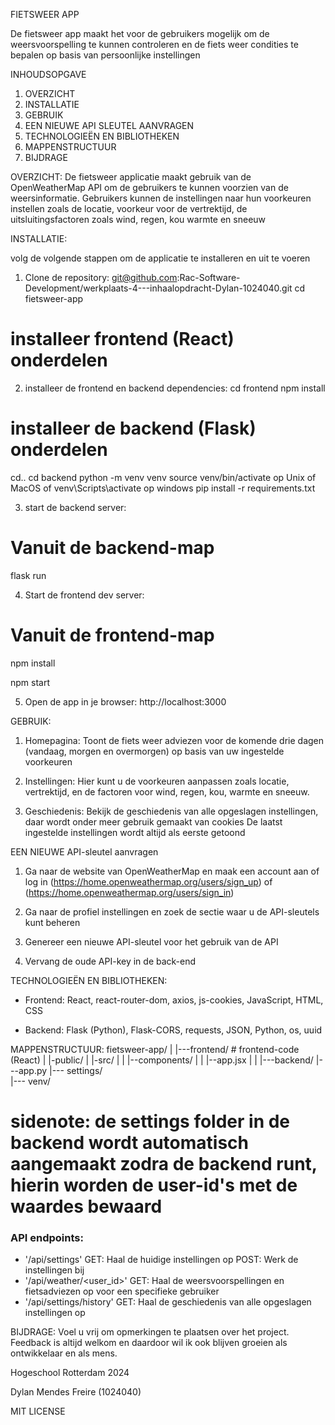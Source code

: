 FIETSWEER APP

De fietsweer app maakt het voor de gebruikers mogelijk om de weersvoorspelling te kunnen controleren en de fiets weer condities te bepalen op basis van persoonlijke instellingen

INHOUDSOPGAVE

1. OVERZICHT
2. INSTALLATIE
3. GEBRUIK
4. EEN NIEUWE API SLEUTEL AANVRAGEN
5. TECHNOLOGIEËN EN BIBLIOTHEKEN
6. MAPPENSTRUCTUUR
7. BIJDRAGE

OVERZICHT:
De fietsweer applicatie maakt gebruik van de OpenWeatherMap API om de gebruikers te kunnen voorzien van de weersinformatie. Gebruikers kunnen de instellingen naar hun voorkeuren instellen zoals de locatie, voorkeur voor de vertrektijd, de uitsluitingsfactoren zoals wind, regen, kou warmte en sneeuw

INSTALLATIE:

volg de volgende stappen om de applicatie te installeren en uit te voeren

1. Clone de repository:
git@github.com:Rac-Software-Development/werkplaats-4---inhaalopdracht-Dylan-1024040.git cd fietsweer-app

# installeer frontend (React) onderdelen
2. installeer de frontend en backend dependencies:
cd frontend
npm install

# installeer de backend (Flask) onderdelen
cd..
cd backend
python -m venv venv
source venv/bin/activate op Unix of MacOS of venv\Scripts\activate op windows
pip install -r requirements.txt

3. start de backend server:
# Vanuit de backend-map
flask run

4. Start de frontend dev server:
# Vanuit de frontend-map
npm install

npm start

5. Open de app in je browser: http://localhost:3000

GEBRUIK:
1. Homepagina: Toont de fiets weer adviezen voor de komende drie dagen (vandaag, morgen en overmorgen) op basis van uw ingestelde voorkeuren

2. Instellingen: Hier kunt u de voorkeuren aanpassen zoals locatie, vertrektijd, en de factoren voor wind, regen, kou, warmte en sneeuw.

3. Geschiedenis: Bekijk de geschiedenis van alle opgeslagen instellingen, daar wordt onder meer gebruik gemaakt van cookies De laatst ingestelde instellingen wordt altijd als eerste getoond


EEN NIEUWE API-sleutel aanvragen
1. Ga naar de website van OpenWeatherMap en maak een account aan of log in (https://home.openweathermap.org/users/sign_up) of (https://home.openweathermap.org/users/sign_in)

2. Ga naar de profiel instellingen en zoek de sectie waar u de API-sleutels kunt beheren

3. Genereer een nieuwe API-sleutel voor het gebruik van de API

4. Vervang de oude API-key in de back-end

TECHNOLOGIEËN EN BIBLIOTHEKEN:
- Frontend: React, react-router-dom, axios, js-cookies, JavaScript, HTML, CSS

- Backend: Flask (Python), Flask-CORS, requests, JSON, Python, os, uuid

MAPPENSTRUCTUUR:
fietsweer-app/
|
|---frontend/          # frontend-code (React)
|      |-public/
|      |-src/
|      |  |--components/
|      |  |--app.jsx
|
|
|---backend/
       |---app.py
       |--- settings/  
       |--- venv/

# sidenote: de settings folder in de backend wordt automatisch aangemaakt zodra de backend runt, hierin worden de user-id's met de waardes bewaard

### API endpoints:
- '/api/settings'
GET: Haal de huidige instellingen op
POST: Werk de instellingen bij
- '/api/weather/<user_id>'
GET: Haal de weersvoorspellingen en fietsadviezen op voor een specifieke gebruiker
- '/api/settings/history'
GET: Haal de geschiedenis van alle opgeslagen instellingen op


BIJDRAGE:
Voel u vrij om opmerkingen te plaatsen over het project. Feedback is altijd welkom en daardoor wil ik ook blijven groeien als ontwikkelaar en als mens.


Hogeschool Rotterdam 2024

Dylan Mendes Freire (1024040)



MIT LICENSE

